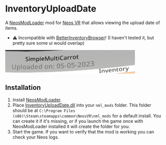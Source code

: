 # InventoryUploadDate

A [NeosModLoader](https://github.com/zkxs/NeosModLoader) mod for [Neos VR](https://neos.com/) that allows viewing the upload date of items.

- ⚠ Incompatible with [BetterInventoryBrowser](https://github.com/hantabaru1014/BetterInventoryBrowser)! (I haven't tested it, but pretty sure some ui would overlap)

![image of mod](/assets/img1.png)

## Installation
1. Install [NeosModLoader](https://github.com/zkxs/NeosModLoader).
1. Place [InventoryUploadDate.dll](https://github.com/art0007i/InventoryUploadDate/releases/latest/download/InventoryUploadDate.dll) into your `nml_mods` folder. This folder should be at `C:\Program Files (x86)\Steam\steamapps\common\NeosVR\nml_mods` for a default install. You can create it if it's missing, or if you launch the game once with NeosModLoader installed it will create the folder for you.
1. Start the game. If you want to verify that the mod is working you can check your Neos logs.
